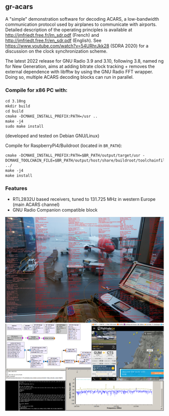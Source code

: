 ## gr-acars

A "simple" demonstration software for decoding ACARS, a low-bandwidth 
communication protocol used by airplanes to communicate with airports. 
Detailed description of the operating principles is available at 
http://jmfriedt.free.fr/lm_sdr.pdf (French) and 
http://jmfriedt.free.fr/en_sdr.pdf (English). See https://www.youtube.com/watch?v=54URhrJkk28
(SDRA 2020) for a discussion on the clock synchronization scheme.

The latest 2022 release for GNU Radio 3.9 and 3.10, following 3.8, named ng for 
New Generation, aims at adding bitrate clock tracking + removes the external 
dependence with libfftw by using the GNU Radio FFT wrapper. Doing so, multiple 
ACARS decoding blocks can run in parallel.

### Compile for x86 PC with:

```
cd 3.10ng
mkdir build
cd build
cmake -DCMAKE_INSTALL_PREFIX:PATH=/usr ..
make -j4
sudo make install
```

(developed and tested on Debian GNU/Linux)

Compile for RaspberryPi4/Buildroot (located in ``BR_PATH``):
```
cmake -DCMAKE_INSTALL_PREFIX:PATH=$BR_PATH/output/target/usr -DCMAKE_TOOLCHAIN_FILE=$BR_PATH/output/host/share/buildroot/toolchainfile.cmake ../
make -j4
make install
```

### Features

* RTL2832U based receivers, tuned to 131.725 MHz in western Europe (main ACARS channel)
* GNU Radio Companion compatible block

<img src="3.7.5/examples/DSC01883_small.png">

<img src="3.7.5/examples/acars_sendai2.png">
